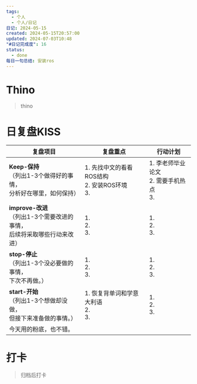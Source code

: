 ```yaml
---
tags:
  - 个人
  - 个人/日记
日记: 2024-05-15
created: 2024-05-15T20:57:00
updated: 2024-07-03T10:48
"#日记完成度": 16
status:
  - done
每日一句总结: 安装ros
---
```


# Thino
> thino

# 日复盘KISS
| **复盘项目**                                             | **复盘重点**                             | **行动计划**                       |
| ---------------------------------------------------- | ------------------------------------ | ------------------------------ |
| **Keep-保持**<br>（列出1-3个做得好的事情，<br>   分析好在哪里，如何保持）     | 1.  先找中文的看看ROS结构<br>2. 安装ROS环境<br>3. | 1.  李老师毕业论文<br>2. 需要手机热点<br>3. |
| **improve-改进**<br>（列出1-3个需要改进的事情，<br>  后续将采取哪些行动来改进） | 1.  <br>2. <br>3.                    | 1.  <br>2. <br>3.              |
| **stop-停止**<br>（列出1-3个没必要做的事情，<br>下次不再做。）            | 1.  <br>2. <br>3.                    | 1.  <br>2. <br>3.              |
| **start-开始**<br>（列出1-3个想做却没做，<br>但接下来准备做的事情。）        | 1.  恢复背单词和学意大利语<br>2. <br>3.         | 1.  <br>2. <br>3.              |
| 今天用的粉底，也不错。                                          |                                      |                                |



# 打卡
> 归档后打卡


